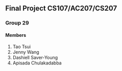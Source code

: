 ## Final Project CS107/AC207/CS207
### Group 29
#### Members
1. Tao Tsui
2. Jenny Wang
3. Dashiell Saver-Young
4. Apisada Chulakadabba
